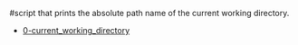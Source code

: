 #script that prints the absolute path name of the current working directory.
- [0-current_working_directory](https://github.com/dukeyico/alx-system_engineering-devops/blob/master/0x00-shell_basics/0-current_working_directory)
